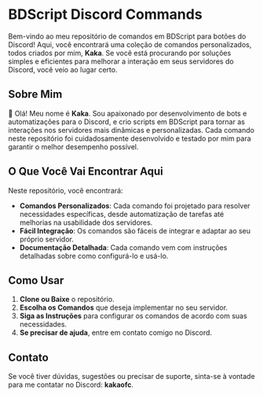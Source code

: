 
# BDScript Discord Commands

Bem-vindo ao meu repositório de comandos em BDScript para botões do Discord! Aqui, você encontrará uma coleção de comandos personalizados, todos criados por mim, **Kaka**. Se você está procurando por soluções simples e eficientes para melhorar a interação em seus servidores do Discord, você veio ao lugar certo.

## Sobre Mim

👋 Olá! Meu nome é **Kaka**. Sou apaixonado por desenvolvimento de bots e automatizações para o Discord, e crio scripts em BDScript para tornar as interações nos servidores mais dinâmicas e personalizadas. Cada comando neste repositório foi cuidadosamente desenvolvido e testado por mim para garantir o melhor desempenho possível.

## O Que Você Vai Encontrar Aqui

Neste repositório, você encontrará:

- **Comandos Personalizados**: Cada comando foi projetado para resolver necessidades específicas, desde automatização de tarefas até melhorias na usabilidade dos servidores.
- **Fácil Integração**: Os comandos são fáceis de integrar e adaptar ao seu próprio servidor.
- **Documentação Detalhada**: Cada comando vem com instruções detalhadas sobre como configurá-lo e usá-lo.

## Como Usar

1. **Clone ou Baixe** o repositório.
2. **Escolha os Comandos** que deseja implementar no seu servidor.
3. **Siga as Instruções** para configurar os comandos de acordo com suas necessidades.
4. **Se precisar de ajuda**, entre em contato comigo no Discord.

## Contato

Se você tiver dúvidas, sugestões ou precisar de suporte, sinta-se à vontade para me contatar no Discord: **kakaofc**.
